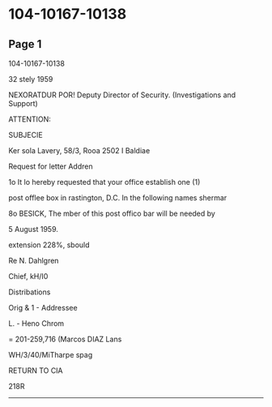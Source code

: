 # 104-10167-10138

## Page 1

104-10167-10138

32 stely 1959

NEXORATDUR POR! Deputy Director of Security. (Investigations and Support)

ATTENTION:

SUBJECIE

Ker sola Lavery, 58/3, Rooa 2502 I Baldiae

Request for letter Addren

1o It lo hereby requested that your office establish one (1)

post offlee box in rastington, D.C. In the following names shermar

8o BESICK, The mber of this post offico bar will be needed by

5 August 1959.

extension 228%, sbould

Re N. Dahlgren

Chief, kH/I0

Distribations

Orig & 1 - Addressee

L. - Heno Chrom

= 201-259,716 (Marcos DIAZ Lans

WH/3/40/MiTharpe spag

RETURN TO CIA

218R

---

